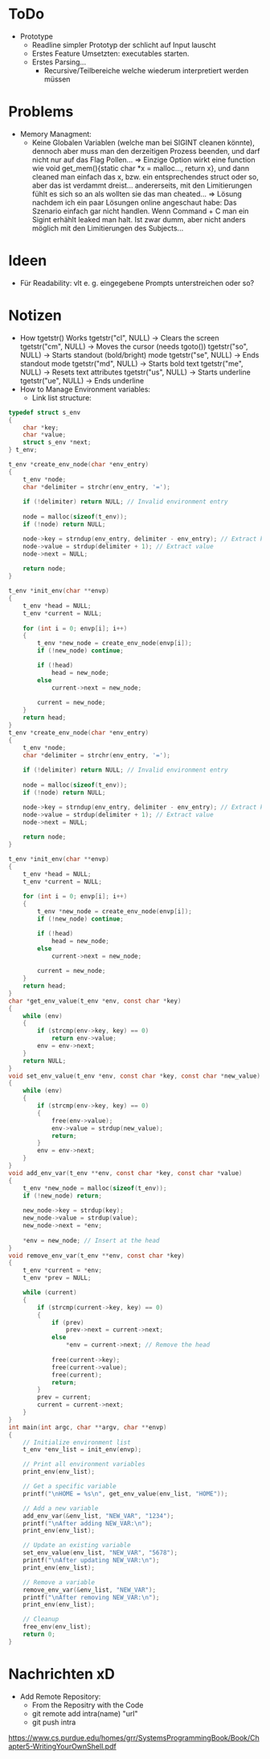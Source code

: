 # ToDo
- Prototype
	- Readline simpler Prototyp der schlicht auf Input lauscht
	- Erstes Feature Umsetzten: executables starten. 
	- Erstes Parsing... 
		- Recursive/Teilbereiche welche wiederum interpretiert werden müssen

# Problems
- Memory Managment:
	- Keine Globalen Variablen (welche man bei SIGINT cleanen könnte), dennoch aber muss man den derzeitigen Prozess beenden, und darf nicht nur auf das Flag Pollen...
		=> Einzige Option wirkt eine function wie void get_mem(){static char *x = malloc..., return x}, und dann cleaned man einfach das x, bzw. ein entsprechendes struct oder so, aber das ist verdammt dreist... andererseits, mit den Limitierungen fühlt es sich so an als wollten sie das man cheated... 
		=> Lösung nachdem ich ein paar Lösungen online angeschaut habe: Das Szenario einfach gar nicht handlen. Wenn Command + C man ein Sigint erhählt leaked man halt. Ist zwar dumm, aber nicht anders möglich mit den Limitierungen des Subjects... 

# Ideen
- Für Readability: vlt e. g. eingegebene Prompts unterstreichen oder so?

# Notizen
- How tgetstr() Works
    tgetstr("cl", NULL) → Clears the screen
    tgetstr("cm", NULL) → Moves the cursor (needs tgoto())
    tgetstr("so", NULL) → Starts standout (bold/bright) mode
    tgetstr("se", NULL) → Ends standout mode
    tgetstr("md", NULL) → Starts bold text
    tgetstr("me", NULL) → Resets text attributes
    tgetstr("us", NULL) → Starts underline
    tgetstr("ue", NULL) → Ends underline
- How to Manage Environment variables:
	- Link list structure:
```.c
typedef struct s_env
{
    char *key;
    char *value;
    struct s_env *next;
} t_env;

t_env *create_env_node(char *env_entry)
{
    t_env *node;
    char *delimiter = strchr(env_entry, '=');
    
    if (!delimiter) return NULL; // Invalid environment entry
    
    node = malloc(sizeof(t_env));
    if (!node) return NULL;

    node->key = strndup(env_entry, delimiter - env_entry); // Extract key
    node->value = strdup(delimiter + 1); // Extract value
    node->next = NULL;
    
    return node;
}

t_env *init_env(char **envp)
{
    t_env *head = NULL;
    t_env *current = NULL;
    
    for (int i = 0; envp[i]; i++)
    {
        t_env *new_node = create_env_node(envp[i]);
        if (!new_node) continue;

        if (!head)
            head = new_node;
        else
            current->next = new_node;
        
        current = new_node;
    }
    return head;
}
t_env *create_env_node(char *env_entry)
{
    t_env *node;
    char *delimiter = strchr(env_entry, '=');
    
    if (!delimiter) return NULL; // Invalid environment entry
    
    node = malloc(sizeof(t_env));
    if (!node) return NULL;

    node->key = strndup(env_entry, delimiter - env_entry); // Extract key
    node->value = strdup(delimiter + 1); // Extract value
    node->next = NULL;
    
    return node;
}

t_env *init_env(char **envp)
{
    t_env *head = NULL;
    t_env *current = NULL;
    
    for (int i = 0; envp[i]; i++)
    {
        t_env *new_node = create_env_node(envp[i]);
        if (!new_node) continue;

        if (!head)
            head = new_node;
        else
            current->next = new_node;
        
        current = new_node;
    }
    return head;
}
char *get_env_value(t_env *env, const char *key)
{
    while (env)
    {
        if (strcmp(env->key, key) == 0)
            return env->value;
        env = env->next;
    }
    return NULL;
}
void set_env_value(t_env *env, const char *key, const char *new_value)
{
    while (env)
    {
        if (strcmp(env->key, key) == 0)
        {
            free(env->value);
            env->value = strdup(new_value);
            return;
        }
        env = env->next;
    }
}
void add_env_var(t_env **env, const char *key, const char *value)
{
    t_env *new_node = malloc(sizeof(t_env));
    if (!new_node) return;
    
    new_node->key = strdup(key);
    new_node->value = strdup(value);
    new_node->next = *env;
    
    *env = new_node; // Insert at the head
}
void remove_env_var(t_env **env, const char *key)
{
    t_env *current = *env;
    t_env *prev = NULL;

    while (current)
    {
        if (strcmp(current->key, key) == 0)
        {
            if (prev)
                prev->next = current->next;
            else
                *env = current->next; // Remove the head
            
            free(current->key);
            free(current->value);
            free(current);
            return;
        }
        prev = current;
        current = current->next;
    }
}
int main(int argc, char **argv, char **envp)
{
    // Initialize environment list
    t_env *env_list = init_env(envp);

    // Print all environment variables
    print_env(env_list);

    // Get a specific variable
    printf("\nHOME = %s\n", get_env_value(env_list, "HOME"));

    // Add a new variable
    add_env_var(&env_list, "NEW_VAR", "1234");
    printf("\nAfter adding NEW_VAR:\n");
    print_env(env_list);

    // Update an existing variable
    set_env_value(env_list, "NEW_VAR", "5678");
    printf("\nAfter updating NEW_VAR:\n");
    print_env(env_list);

    // Remove a variable
    remove_env_var(&env_list, "NEW_VAR");
    printf("\nAfter removing NEW_VAR:\n");
    print_env(env_list);

    // Cleanup
    free_env(env_list);
    return 0;
}

```

# Nachrichten xD
- Add Remote Repository:
	- From the Repositry with the Code
  	- git remote add intra(name) "url"
  	- git push intra
	
https://www.cs.purdue.edu/homes/grr/SystemsProgrammingBook/Book/Chapter5-WritingYourOwnShell.pdf